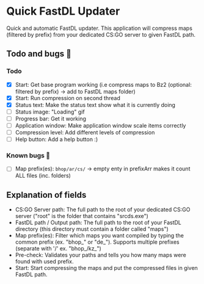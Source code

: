 # Quick FastDL Updater
Quick and automatic FastDL updater. This application will compress maps (filtered by prefix) from your dedicated CS:GO server to given FastDL path.

## Todo and bugs 🐛
### Todo
- [x] Start: Get base program working (i.e compress maps to Bz2 (optional: filtered by prefix) -> add to FastDL maps folder)
- [x] Start: Run compression on second thread
- [x] Status text: Make the status text show what it is currently doing
- [ ] Status image: "Loading" gif
- [ ] Progress bar: Get it working
- [ ] Application window: Make application window scale items correctly
- [ ] Compression level: Add different levels of compression
- [ ] Help button: Add a help button :)

### Known bugs 🐛
- [ ] Map prefix(es): `bhop/ar/cs/` -> empty enty in prefixArr makes it count ALL files (inc. folders)

## Explanation of fields
- CS:GO Server path: The full path to the root of your dedicated CS:GO server ("root" is the folder that contains "srcds.exe")
- FastDL path / Output path: The full path to the root of your FastDL directory (this directory must contain a folder called "maps")
- Map prefix(es): Filter which maps you want compiled by typing the common prefix (ex. "bhop_" or "de_"). Supports multiple prefixes (separate with '/' ex. "bhop_/kz_")
- Pre-check: Validates your paths and tells you how many maps were found with used prefix.
- Start: Start compressing the maps and put the compressed files in given FastDL path.

